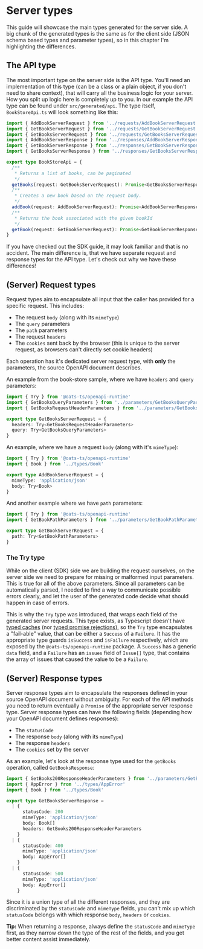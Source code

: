 # Server types

This guide will showcase the main types generated for the server side. A big chunk of the generated types is the same as for the client side (JSON schema based types and parameter types), so in this chapter I'm highlighting the differences.

## The API type

The most important type on the server side is the API type. You'll need an implementation of this type (can be a class or a plain object, if you don't need to share context), that will carry all the business logic for your server. How you split up logic here is completely up to you. In our example the API type can be found under `src/generated/api`. The type itself, `BookStoreApi.ts` will look something like this:

```typescript
import { AddBookServerRequest } from '../requests/AddBookServerRequest'
import { GetBookServerRequest } from '../requests/GetBookServerRequest'
import { GetBooksServerRequest } from '../requests/GetBooksServerRequest'
import { AddBookServerResponse } from '../responses/AddBookServerResponse'
import { GetBookServerResponse } from '../responses/GetBookServerResponse'
import { GetBooksServerResponse } from '../responses/GetBooksServerResponse'

export type BookStoreApi = {
  /**
   * Returns a list of books, can be paginated
   */
  getBooks(request: GetBooksServerRequest): Promise<GetBooksServerResponse>
  /**
   * Creates a new book based on the request body.
   */
  addBook(request: AddBookServerRequest): Promise<AddBookServerResponse>
  /**
   * Returns the book associated with the given bookId
   */
  getBook(request: GetBookServerRequest): Promise<GetBookServerResponse>
}
```

If you have checked out the SDK guide, it may look familiar and that is no accident. The main difference is, that we have separate request and response types for the API type. Let's check out why we have these differences!

## (Server) Request types

Request types aim to encapsulate all input that the caller has provided for a specific request. This includes:

- The request `body` (along with its `mimeType`)
- The `query` parameters
- The `path` parameters
- The request `headers`
- The `cookies` sent back by the browser (this is unique to the server request, as browsers can't directly set cookie headers)

Each operation has it's dedicated server request type, with **only** the parameters, the source OpenAPI document describes.

An example from the book-store sample, where we have `headers` and `query` parameters:

```typescript
import { Try } from '@oats-ts/openapi-runtime'
import { GetBooksQueryParameters } from '../parameters/GetBooksQueryParameters'
import { GetBooksRequestHeaderParameters } from '../parameters/GetBooksRequestHeaderParameters'

export type GetBooksServerRequest = {
  headers: Try<GetBooksRequestHeaderParameters>
  query: Try<GetBooksQueryParameters>
}
```

An example, where we have a request `body` (along with it's `mimeType`):

```typescript
import { Try } from '@oats-ts/openapi-runtime'
import { Book } from '../types/Book'

export type AddBookServerRequest = {
  mimeType: 'application/json'
  body: Try<Book>
}
```

And another example where we have `path` parameters:

```typescript
import { Try } from '@oats-ts/openapi-runtime'
import { GetBookPathParameters } from '../parameters/GetBookPathParameters'

export type GetBookServerRequest = {
  path: Try<GetBookPathParameters>
}
```

### The Try type

While on the client (SDK) side we are building the request ourselves, on the server side we need to prepare for missing or malformed input parameters. This is true for all of the above parameters. Since all parameters can be automatically parsed, I needed to find a way to communicate possible errors clearly, and let the user of the generated code decide what should happen in case of errors.

This is why the `Try` type was introduced, that wraps each field of the generated server requests. This type exists, as Typescript doesn't have [typed caches](https://github.com/microsoft/TypeScript/issues/8677) (nor [typed promise rejections](https://github.com/microsoft/TypeScript/issues/6283)), so the `Try` type encapsulates a "fail-able" value, that can be either a `Success` of a `Failure`. It has the appropriate type guards `isSuccess` and `isFailure` respectively, which are exposed by the `@oats-ts/openapi-runtime` package. A `Success` has a generic `data` field, and a `Failure` has an `issues` field of `Issue[]` type, that contains the array of issues that caused the value to be a `Failure`.

## (Server) Response types

Server response types aim to encapsulate the responses defined in your source OpenAPI document without ambiguity. For each of the API methods you need to return eventually a `Promise` of the appropriate server response type. Server response types can have the following fields (depending how your OpenAPI document defines responses):

- The `statusCode`
- The response `body` (along with its `mimeType`)
- The response `headers`
- The `cookies` set by the server

As an example, let's look at the response type used for the `getBooks` operation, called `GetBooksResponse`:

```typescript
import { GetBooks200ResponseHeaderParameters } from '../parameters/GetBooks200ResponseHeaderParameters'
import { AppError } from '../types/AppError'
import { Book } from '../types/Book'

export type GetBooksServerResponse =
  | {
      statusCode: 200
      mimeType: 'application/json'
      body: Book[]
      headers: GetBooks200ResponseHeaderParameters
    }
  | {
      statusCode: 400
      mimeType: 'application/json'
      body: AppError[]
    }
  | {
      statusCode: 500
      mimeType: 'application/json'
      body: AppError[]
    }
```

Since it is a union type of all the different responses, and they are discriminated by the `statusCode` and `mimeType` fields, you can't mix up which `statusCode` belongs with which response `body`, `headers` or `cookies`.

**Tip:** When returning a response, always define the `statusCode` and `mimeType` first, as they narrow down the type of the rest of the fields, and you get better content assist immediately.
